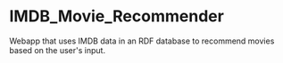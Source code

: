 # IMDB_Movie_Recommender
Webapp that uses IMDB data in an RDF database to recommend movies based on the user's input.

